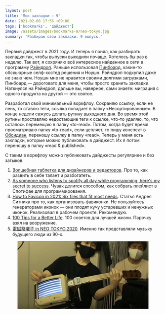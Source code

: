 ```yaml
---
layout: post
title: 'Мои закладки — 9'
date: 2021-02-08 17:56 +09:00
tags: ['bookmarks', 'дайджест']
image: /assets/images/bookmarks-9/neo-tokyo.jpg
summary: 'Разбираю свои закладки. 9 выпуск.'
---
```


Первый дайджест в 2021 году. И теперь я понял, как разбирать закладки так, чтобы выпуски выходили почаще. Хотелось бы раз в неделю. Так вот, я сохряняю всё интересное найденное в сети в программу [Рэйндроп](https://raindrop.io/). Раньше использовал [Пинбоард](https://pinboard.in/), какие-то обскьюрные селф-хостед решения и Ноушн. Рэйндроп подкупил даже не знаю чем. Ноушн мне не нравится своими долгими загрузками, Пинбоард — дороговато для меня, чтобы просто хранить закладки. Наткнулся на Рэйндроп, дальше вы, наверное, сами знаете: миграция с одного продукта на другой — это святое.

Разработал свой минимальный воркфлоу. Сохраняю ссылку, если не лень, то ставлю теги, ссылка попадает в папку «Несортированные». В конце недели сажусь делать [рутину выходного дня](/weekend-routine). Во время этой рутины проставляю недостающие теги к ссылке, что-то удаляю, то, что осталось перемещаю в папку «to-read». Потом, когда будет время просматриваю папку «to-read», если цепляет, то пишу конспект в [Обсидиан](https://obsidian.md/), переношу ссылку в папку «read». Теперь у меня есть закладки, которые можно публиковать в дайджест. Их я потом переношу в папку «read & published».

С таким в воркфлоу можно публиковать дайджесты регулярнее и без затыков.

1. [Волшебная таблетка для дизайнеров и редакторов](https://lepekhin.ru/blog/magic-pill/). Про то, как развить в себе талант и разбогатеть.
2. [As someone who listens to spotify all day while programming, here's my secret to success](https://news.ycombinator.com/item?id=25519637). Чувак делится способом, как собрать плейлист в Спотифае для программирования.
3. [How to Favicon in 2021: Six files that fit most needs](https://evilmartians.com/chronicles/how-to-favicon-in-2021-six-files-that-fit-most-needs). Статья Андрея Ситника про то, как организовать фавиконки. Не пользуйтесь генераторами иконок — они плодят кучу устаревших и ненужных иконок. Реализовал в рабочем проекте. Рекомендую.
4. [100 Tips for a Better Life](https://www.lesswrong.com/posts/7hFeMWC6Y5eaSixbD/100-tips-for-a-better-life). 100 советов для лучшей жизни. Парочку взял на вооружение.
5. [電磁祭囃子 in NEO TOKYO 2020](https://www.youtube.com/watch?v=A0VYsiMtrNE). Именно так представляли музыку будущего люди из 90-х.

<figure>
  <img src="/assets/images/bookmarks-9/neo-tokyo.jpg" data-action="zoom">
</figure>
